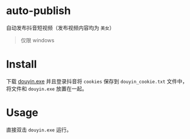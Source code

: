 # auto-publish
自动发布抖音短视频（发布视频内容均为 `美女`）

> 仅限 windows

# Install

下载 [douyin.exe](https://github.com/xiaoxuan6/auto-publish/releases) 并且登录抖音将 `cookies` 保存到 `douyin_cookie.txt` 文件中，将文件和 `douyin.exe` 放置在一起。

# Usage

直接双击 `douyin.exe` 运行。